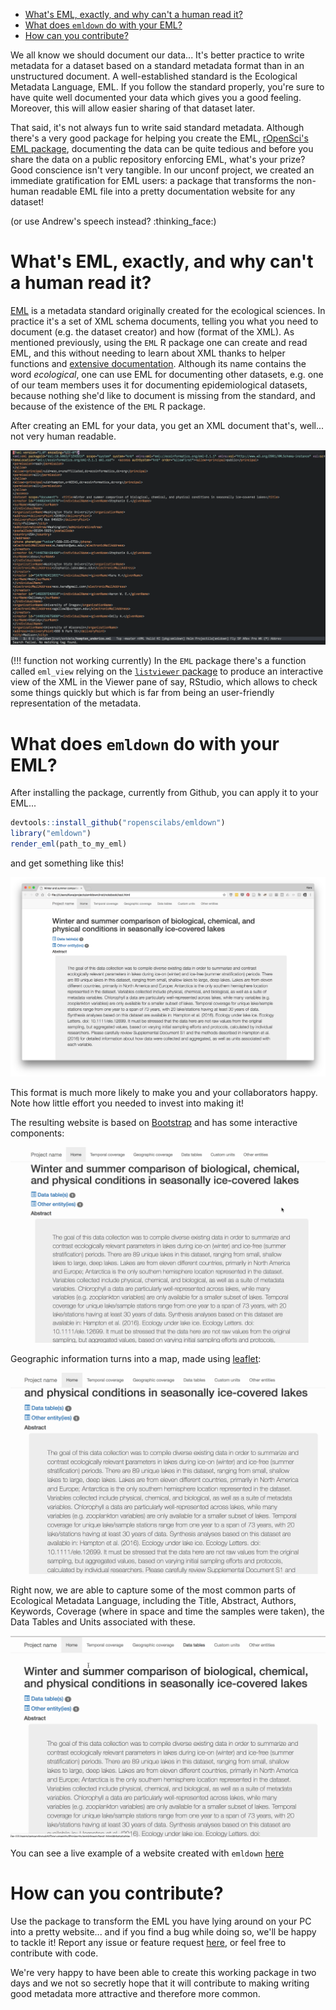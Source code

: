 -   [What's EML, exactly, and why can't a human read it?](#whats-eml-exactly-and-why-cant-a-human-read-it)
-   [What does `emldown` do with your EML?](#what-does-emldown-do-with-your-eml)
-   [How can you contribute?](#how-can-you-contribute)

We all know we should document our data... It's better practice to write metadata for a dataset based on a standard metadata format than in an unstructured document. A well-established standard is the Ecological Metadata Language, EML. If you follow the standard properly, you're sure to have quite well documented your data which gives you a good feeling. Moreover, this will allow easier sharing of that dataset later.

That said, it's not always fun to write said standard metadata. Although there's a very good package for helping you create the EML, [rOpenSci's EML package](https://github.com/ropensci/eml), documenting the data can be quite tedious and before you share the data on a public repository enforcing EML, what's your prize? Good conscience isn't very tangible. In our unconf project, we created an immediate gratification for EML users: a package that transforms the non-human readable EML file into a pretty documentation website for any dataset!

(or use Andrew's speech instead? :thinking\_face:)

What's EML, exactly, and why can't a human read it?
===================================================

[EML](https://en.wikipedia.org/wiki/Ecological_Metadata_Language) is a metadata standard originally created for the ecological sciences. In practice it's a set of XML schema documents, telling you what you need to document (e.g. the dataset creator) and how (format of the XML). As mentioned previously, using the `EML` R package one can create and read EML, and this without needing to learn about XML thanks to helper functions and [extensive documentation](https://ropensci.github.io/EML/). Although its name contains the word *ecological*, one can use EML for documenting other datasets, e.g. one of our team members uses it for documenting epidemiological datasets, because nothing she'd like to document is missing from the standard, and because of the existence of the `EML` R package.

After creating an EML for your data, you get an XML document that's, well... not very human readable.

![raw eml](figures/screenshot_raw_xml.png)

(!!! function not working currently) In the `EML` package there's a function called `eml_view` relying on the [`listviewer` package](https://github.com/timelyportfolio/listviewer) to produce an interactive view of the XML in the Viewer pane of say, RStudio, which allows to check some things quickly but which is far from being an user-friendly representation of the metadata.

What does `emldown` do with your EML?
=====================================

After installing the package, currently from Github, you can apply it to your EML...

``` r
devtools::install_github("ropenscilabs/emldown")
library("emldown")
render_eml(path_to_my_eml)
```

and get something like this!

![emldown](figures/screenshot_emldown.png)

This format is much more likely to make you and your collaborators happy. Note how little effort you needed to invest into making it!

The resulting website is based on [Bootstrap](https://getbootstrap.com/) and has some interactive components:

![demo1](figures/emldown_demo1.gif)

Geographic information turns into a map, made using [leaflet](https://rstudio.github.io/leaflet/):

![demo2](figures/emldown_demo2.gif)

Right now, we are able to capture some of the most common parts of Ecological Metadata Language, including the Title, Abstract, Authors, Keywords, Coverage (where in space and time the samples were taken), the Data Tables and Units associated with these.

![demo3](figures/emldown_demo3.gif)

You can see a live example of a website created with `emldown` [here](http://aammd.info/emldown/test.html)

How can you contribute?
=======================

Use the package to transform the EML you have lying around on your PC into a pretty website... and if you find a bug while doing so, we'll be happy to tackle it! Report any issue or feature request [here](https://github.com/ropenscilabs/emldown/issues), or feel free to contribute with code.

We're very happy to have been able to create this working package in two days and we not so secretly hope that it will contribute to making writing good metadata more attractive and therefore more common.
